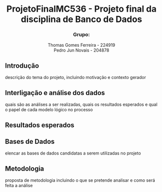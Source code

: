 <div align="center"><h1> ProjetoFinalMC536 - Projeto final da disciplina de Banco de Dados </h1></div>
<div align="center"><h3> Grupo: </h3></div>
<div align="center"> Thomas Gomes Ferreira - 224919 </div>
<div align="center"> Pedro Jun Novais - 204878 </div>

## Introdução
descrição do tema do projeto, incluindo motivação e contexto gerador

## Interligação e análise dos dados  
quais são as análises a ser realizadas, quais os resultados esperados e qual o papel de
cada modelo lógico no processo

## Resultados esperados

## Bases de Dados
elencar as bases de dados candidatas a serem utilizadas no projeto

## Metodologia
proposta de metodologia incluindo o que se pretende analisar e como será feita a
análise

